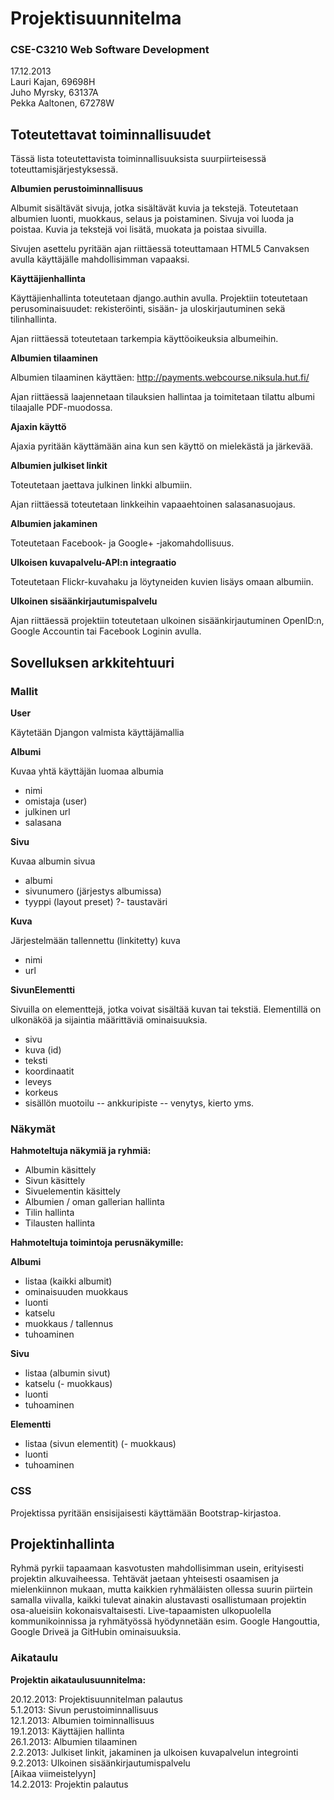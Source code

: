 Projektisuunnitelma
===============

### CSE-C3210 Web Software Development  
17.12.2013  
Lauri Kajan, 69698H  
Juho Myrsky, 63137A  
Pekka Aaltonen, 67278W  


Toteutettavat toiminnallisuudet
---------------

Tässä lista toteutettavista toiminnallisuuksista suurpiirteisessä toteuttamisjärjestyksessä.

__Albumien perustoiminnallisuus__

Albumit sisältävät sivuja, jotka sisältävät kuvia ja tekstejä. Toteutetaan albumien luonti, muokkaus, selaus ja poistaminen. Sivuja voi luoda ja poistaa. Kuvia ja tekstejä voi lisätä, muokata ja poistaa sivuilla.

Sivujen asettelu pyritään ajan riittäessä toteuttamaan HTML5 Canvaksen avulla käyttäjälle mahdollisimman vapaaksi.

__Käyttäjienhallinta__

Käyttäjienhallinta toteutetaan django.authin avulla. Projektiin toteutetaan perusominaisuudet: rekisteröinti, sisään- ja uloskirjautuminen sekä tilinhallinta.

Ajan riittäessä toteutetaan tarkempia käyttöoikeuksia albumeihin.

__Albumien tilaaminen__

Albumien tilaaminen käyttäen: http://payments.webcourse.niksula.hut.fi/

Ajan riittäessä laajennetaan tilauksien hallintaa ja toimitetaan tilattu albumi tilaajalle PDF-muodossa.

__Ajaxin käyttö__

Ajaxia pyritään käyttämään aina kun sen käyttö on mielekästä ja järkevää.

__Albumien julkiset linkit__

Toteutetaan jaettava julkinen linkki albumiin. 

Ajan riittäessä toteutetaan linkkeihin vapaaehtoinen salasanasuojaus.

__Albumien jakaminen__

Toteutetaan Facebook- ja Google+ -jakomahdollisuus.

__Ulkoisen kuvapalvelu-API:n integraatio__

Toteutetaan Flickr-kuvahaku ja löytyneiden kuvien lisäys omaan albumiin.

__Ulkoinen sisäänkirjautumispalvelu__

Ajan riittäessä projektiin toteutetaan ulkoinen sisäänkirjautuminen OpenID:n, Google Accountin tai Facebook Loginin avulla.


Sovelluksen arkkitehtuuri
---------------

### Mallit

__User__

Käytetään Djangon valmista käyttäjämallia

__Albumi__

Kuvaa yhtä käyttäjän luomaa albumia

- nimi
- omistaja (user)
- julkinen url
- salasana

__Sivu__

Kuvaa albumin sivua

- albumi
- sivunumero (järjestys albumissa)
- tyyppi (layout preset)
?- taustaväri


__Kuva__

Järjestelmään tallennettu (linkitetty) kuva

- nimi
- url

__SivunElementti__

Sivuilla on elementtejä, jotka voivat sisältää kuvan tai tekstiä. Elementillä on ulkonäköä ja sijaintia määrittäviä ominaisuuksia.

- sivu
- kuva (id)
- teksti
- koordinaatit
- leveys
- korkeus
- sisällön muotoilu
-- ankkuripiste
-- venytys, kierto yms.

### Näkymät

__Hahmoteltuja näkymiä ja ryhmiä:__  
* Albumin käsittely
* Sivun käsittely
* Sivuelementin käsittely
* Albumien / oman gallerian hallinta 
* Tilin hallinta
* Tilausten hallinta

__Hahmoteltuja toimintoja perusnäkymille:__

__Albumi__  
- listaa (kaikki albumit)
- ominaisuuden muokkaus
- luonti
- katselu
- muokkaus / tallennus
- tuhoaminen

__Sivu__  
- listaa (albumin sivut)
- katselu
(- muokkaus)
- luonti
- tuhoaminen

__Elementti__  
- listaa (sivun elementit)
(- muokkaus)
- luonti
- tuhoaminen

### CSS

Projektissa pyritään ensisijaisesti käyttämään Bootstrap-kirjastoa.

Projektinhallinta
---------------

Ryhmä pyrkii tapaamaan kasvotusten mahdollisimman usein, erityisesti projektin alkuvaiheessa. Tehtävät jaetaan yhteisesti osaamisen ja mielenkiinnon mukaan, mutta kaikkien ryhmäläisten ollessa suurin piirtein samalla viivalla, kaikki tulevat ainakin alustavasti osallistumaan projektin osa-alueisiin kokonaisvaltaisesti. Live-tapaamisten ulkopuolella kommunikoinnissa ja ryhmätyössä hyödynnetään esim. Google Hangouttia, Google Driveä ja GitHubin ominaisuuksia.

### Aikataulu

__Projektin aikataulusuunnitelma:__

20.12.2013: Projektisuunnitelman palautus  
5.1.2013: Sivun perustoiminnallisuus  
12.1.2013: Albumien toiminnallisuus  
19.1.2013: Käyttäjien hallinta  
26.1.2013: Albumien tilaaminen  
2.2.2013: Julkiset linkit, jakaminen ja ulkoisen kuvapalvelun integrointi  
9.2.2013: Ulkoinen sisäänkirjautumispalvelu  
[Aikaa viimeistelyyn]  
14.2.2013: Projektin palautus  
